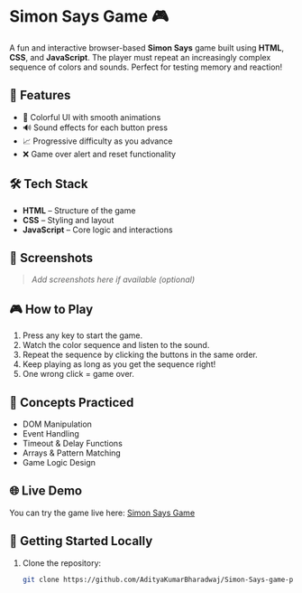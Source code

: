 # Simon Says Game 🎮

A fun and interactive browser-based **Simon Says** game built using **HTML**, **CSS**, and **JavaScript**. The player must repeat an increasingly complex sequence of colors and sounds. Perfect for testing memory and reaction!

## 🚀 Features

- 🎨 Colorful UI with smooth animations
- 🔊 Sound effects for each button press
- 📈 Progressive difficulty as you advance
- ❌ Game over alert and reset functionality

## 🛠️ Tech Stack

- **HTML** – Structure of the game
- **CSS** – Styling and layout
- **JavaScript** – Core logic and interactions

## 📸 Screenshots

> _Add screenshots here if available (optional)_

## 🎮 How to Play

1. Press any key to start the game.
2. Watch the color sequence and listen to the sound.
3. Repeat the sequence by clicking the buttons in the same order.
4. Keep playing as long as you get the sequence right!
5. One wrong click = game over.

## 🧠 Concepts Practiced

- DOM Manipulation
- Event Handling
- Timeout & Delay Functions
- Arrays & Pattern Matching
- Game Logic Design

## 🌐 Live Demo

You can try the game live here: [Simon Says Game](https://adityakumarbharadwaj.github.io/Simon-Says-game-project)

## 📁 Getting Started Locally

1. Clone the repository:
   ```bash
   git clone https://github.com/AdityaKumarBharadwaj/Simon-Says-game-project.git
